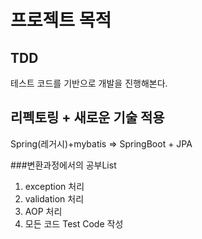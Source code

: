 # 프로젝트 목적
## TDD
테스트 코드를 기반으로 개발을 진행해본다.
## 리펙토링 + 새로운 기술 적용
Spring(레거시)+mybatis  =>  SpringBoot + JPA 

###변환과정에서의 공부List

1. exception 처리
2. validation 처리
3. AOP 처리
4. 모든 코드 Test Code 작성


